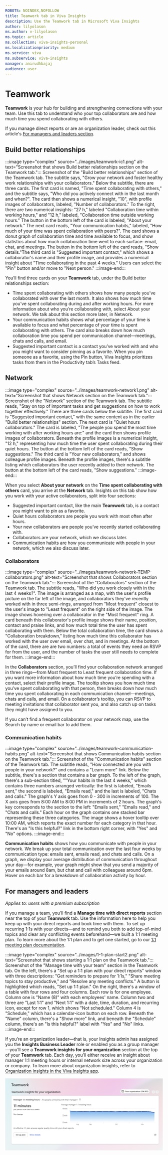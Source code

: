 ```yaml
---
ROBOTS: NOINDEX,NOFOLLOW
title: Teamwork tab in Viva Insights
description: Use the Teamwork tab in Microsoft Viva Insights
author: lilyolason
ms.author: v-lilyolason
ms.topic: article
ms.collection: viva-insights-personal
ms.localizationpriority: medium 
ms.service: viva
ms.subservice: viva-insights
manager: anirudhbajaj
audience: user
---
```

# Teamwork

**Teamwork** is your hub for building and strengthening connections with your team. Use this tab to understand who your top collaborators are and how much time you spend collaborating with others.

If you manage direct reports or are an organization leader, check out this article's [For managers and leaders section](#for-managers-and-leaders).

## Build better relationships

:::image type="complex" source="../images/teamwork-ic1.png" alt-text="Screenshot that shows Build better relationships section on the Teamwork tab.":::
   Screenshot of the "Build better relationships" section of the Teamwork tab. The subtitle says, "Grow your network and foster healthy work relationships with your collaborators." Below the subtitle, there are three cards. The first card is named, "Time spent collaborating with others," and the subtitle says, "Who did you actively connect with in the last month and when?". The card then shows a numerical insight, "10", with profile images of collaborators, labeled, "Number of collaborators." To the right, there are two numerical insights: "27 h," labeled "Collaboration time within working hours," and "12 h," labeled, "Collaboration time outside working hours." The button in the bottom left of the card is labeled, "About your network." The next card reads, "Your communication habits," labeled, "How much of your time was spent collaboration with peers?". The card shows a donut graph of collaboration time and time available to focus, and show statistics about how much collaboration time went to each surface: email, chat, and meetings. The button in the bottom left of the card reads, "Show details."The third card is "Suggested important contact," which shows a collaborator's name and their profile image, and provides a numerical insight about "Time collaborating in the past 4 weeks." Users can select the "Pin" button and/or move to "Next person."
:::image-end:::


You’ll find three cards on your **Teamwork** tab, under the Build better relationships section:

* Time spent collaborating with others shows how many people you’ve collaborated with over the last month. It also shows how much time you’ve spent collaborating during and after working hours. For more information about who you’re collaborating with, select About your network. We talk about this section more later, in Network.
* Your communication habits shows what percentage of your time is available to focus and what percentage of your time is spent collaborating with others. The card also breaks down how much collaboration time you spend per communication channel—meetings, chats and calls, and email.
* Suggested important contact is a contact you’ve worked with and who you might want to consider pinning as a favorite. When you pin someone as a favorite, using the Pin button, Viva Insights prioritizes tasks from them in the Productivity tab’s Tasks feed.
 
## Network

:::image type="complex" source="../images/teamwork-network1.png" alt-text="Screenshot that shows Network section on the Teamwork tab.":::
   Screenshot of the "Network" section of the Teamwork tab. The subtitle reads, "Stay on top of important tasks and get suggestions on how to work together effectively." There are three cards below the subtitle. The first card is "Suggested important contact," with the same content as in the earlier "Build better relationships" section. The next card is "Quiet hours collaborators." The card is labeled, "The people you spend the most time working with after working hours are:" and the card then shows profile images of collaborators. Beneath the profile images is a numerical insight, "12 h," representing how much time the user spent collaborating during their quiet hours. The button at the bottom left of the card reads, "Show suggestions." The third card is "Your new collaborators," and shows colleague profile images. Beneath the profile images, there's a subtitle listing which collaborators the user recently added to their network. The button at the bottom left of the card reads, "Show suggestions."
:::image-end:::


When you select **About your network** on the **Time spent collaborating with others** card, you arrive at the **Network** tab. Insights on this tab show how you work with your active collaborators, split into four sections:

* Suggested important contact, like the main **Teamwork** tab, is a contact you might want to pin as a favorite. 
* Quiet hours collaborators are people you work with most often after hours.
* Your new collaborators are people you’ve recently started collaborating with.
* Collaborators are your network, which we discuss later.
* Communication habits are how you communicate with people in your network, which we also discuss later.

### Collaborators

:::image type="complex" source="../images/teamwork-network-TEMP-collaborators.png" alt-text="Screenshot that shows Collaborators section on the Teamwork tab.":::
   Screenshot of the "Collaborators" section of the Teamwork tab. The subtitle reads, "Who did you work closely with in the last 4 weeks?". The image is arranged as a map, with the user's profile picture on the far left of the image, and collaborators they've recently worked with in three semi-rings, arranged from "Most frequent" closest to the user's image to "Least frequent" on the right side of the image. The image shows hovering over a collaborator in the "Most frequent" ring. A card beneath this collaborator's profile image shows their name, position, contact and praise links, and how much total time the user has spent collaborating with them. Below the total collaboration time, the card shows a "Collaboration breakdown," listing how much time this collaborator has worked with the user over email, over chat, and in meetings. At the bottom of the card, there are are two numbers: a total of events they need an RSVP for from the user, and the number of tasks the user still needs to complete for them.
:::image-end:::

In the **Collaborators** section, you’ll find your collaboration network arranged in three rings—from Most frequent to Least frequent collaboration time. If you want more information about how much time you’re spending with a contact, select their profile image. The tooltip shows you how much time you’ve spent collaborating with that person, then breaks down how much time you spent collaborating in each communication channel—meetings, chats and calls, and email. On a collaborator’s tooltip, you can RSVP to meeting invitations that collaborator sent you, and also catch up on tasks they might have assigned to you.

If you can’t find a frequent collaborator on your network map, use the Search by name or email bar to add them.
 
### Communication habits

:::image type="complex" source="../images/teamwork-communication-habits.png" alt-text="Screenshot that shows Communication habits section on the Teamwork tab.":::
   Screenshot of the "Communication habits" section of the Teamwork tab. The subtitle reads, "How connected are you with people in your network?" and contains a "Learn more" link. Below the subtitle, there's a section that contains a bar graph. To the left of the graph, there's a sub-section titled, ""Your habits in the last 4 weeks," which contains three numbers arranged vertically: the first is labeled, "Emails sent," the second is labeled, "Emails read," and the last is labeled, "Chats and calls." The graph's Y axis goes from 0 - 300 in increments of 100. The X axis goes from 8:00 AM to 8:00 PM in increments of 2 hours. The graph's key corresponds to the section to the left: "Emails sent," "Emails read," and "Chats and calls." Each hour on the graph contains one stacked bar representing these three categories. The image shows a hover tooltip over 10:00 AM, which reports the exact number for each category in that hour. There's an "Is this helpful?" link in the bottom right corner, with "Yes" and "No" options.
:::image-end:::

**Communication habits** shows how you communicate with people in your network. We break up your total communication over the last four weeks by communication type: emails sent, emails read, and chats and calls. On a graph, we display your average distribution of communication throughout your day—for example, your graph might show that you send a majority of your emails around 8am, but chat and call with colleagues around 6pm. Hover on each bar for a breakdown of collaboration activity by hour.

## For managers and leaders

*Applies to: users with a premium subscription*

If you manage a team, you’ll find a **Manage time with direct reports** section near the top of your **Teamwork** tab. Use the information here to help you keep up with your direct reports and book time with them. To set up recurring 1:1s with your directs—and to remind you both to add top-of-mind topics and clear any conflicting events beforehand—we built a 1:1 meeting plan. To learn more about the 1:1 plan and to get one started, go to our [1:1 meeting plan documentation](1-1-plan.md).

:::image type="complex" source="../images/1-1-plan-start2.png" alt-text="Screenshot that shows starting a 1:1 plan on the Teamwork tab.":::
   Screenshot of the "Manage time with your team" section in the Teamwork tab. On the left, there's a "Set up a 1:1 plan with your direct reports" window with three descriptions: "Get reminders to prepare for 1:1s," "Share meeting topics to stay productive," and "Resolve any meeting conflicts." A button is highlighted which reads, "Set up 1:1 plan." On the right, there's a window of a table with four rows and four columns. Each row is for one employee. Column one is "Name (8)" with each employees' name. Column two and three are "Last 1:1" and "Next 1:1" with a date, time, duration, and recurring icon, except for row 1, which shows "Not scheduled." Column 4 is "Schedule," which has a calendar-icon button on each row. Beneath the "Name" column, there's a "Show more" link, and beneath the "Schedule" column, there's an "Is this helpful?" label with "Yes" and "No" links.
:::image-end:::

If you’re an organization leader—that is, your Insights admin has assigned you the **Insights Business Leader** role or enabled you as a group manager—you’ll see a **Teamwork insights for your organization** section at the top of your **Teamwork** tab. Each day, you’ll either receive an insight about manager 1:1 meeting hours or internal network size across your organization or company. To learn more about organization insights, refer to [Organization insights in the Viva Insights app](../../org-team-insights/new/org-insights.md).

![Screenshot that shows Teamwork insights for your organization section on the Teamwork tab.](../images/teamwork-org-insights.png)